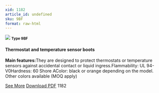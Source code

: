 ```yaml
---
xid: 1182
article_id: undefined
sku: 9BF
format: raw-html
---
```

 <!-- <span class="tag-top">New</span> -->
 <img src="./1182/9BF.jpg" class="card-imgs mb-2">
 <small class="text-grey mb-2"><b>Type 9BF</b> </small>
 <h4>Thermostat and temperature sensor boots</h4>
 <p><b>Main features:</b>They are designed to protect thermostats or temperature sensors against accidental contact or liquid ingress.Flammability: UL 94-V0Hardness: 60 Shore AColor: black or orange depending on the model. Other colors available (MOQ apply)</p>
 <div class="btns">
 <a href="../en/9bf.html" class="btn-red">See More</a>
 <a href="../en/pdf/9BF-EN-20150717.pdf" target="_blank" class="btn-red">Download PDF</a>
 <!-- <a href="javascript:void(0);" class="access-link"> Access full catalogue <i class="fa fa-external-link" aria-hidden="true"></i> </a> -->
 <span class="number-btn">1182</span>
 </div>
 
